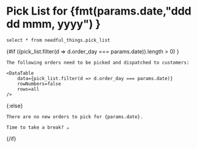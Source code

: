 # Pick List for {fmt(params.date,"ddd dd mmm, yyyy") }

```pick_list
select * from needful_things.pick_list
```
<!--only show list if at least 1 order-->
{#if ((pick_list.filter(d => d.order_day === params.date)).length > 0) }
    
    The following orders need to be picked and dispatched to customers:

    <DataTable 
        data={pick_list.filter(d => d.order_day === params.date)}
        rowNumbers=false
        rows=all
    />


{:else}
    
    There are no new orders to pick for {params.date}.
    
    Time to take a break? ☕️

{/if}






